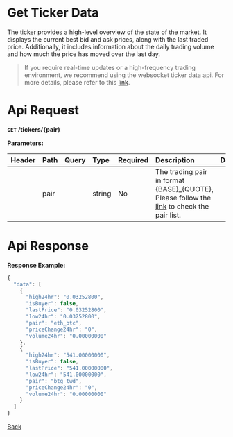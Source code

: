 # Get Ticker Data

The ticker provides a high-level overview of the state of the market. It displays the current best bid and ask prices, along with the last traded price. Additionally, it includes information about the daily trading volume and how much the price has moved over the last day.

> If you require real-time updates or a high-frequency trading environment, we recommend using the websocket ticker data api. For more details, please refer to this [link](web-socket-api_V3.md/#ticker-data-stream).

# Api Request

**`GET` /tickers/{pair}**

**Parameters:**

| Header | Path | Query | Type   | Required | Description                                                                                                                  | Default | Range | Example   |
| :----- | :--- | :---- | :----- | :------- | :--------------------------------------------------------------------------------------------------------------------------- | :------ | :---- | :-------- |
|        | pair |       | string | No       | The trading pair in format {BASE}_{QUOTE}, Please follow the [link](https://www.bitopro.com/fees) to check the pair list. |         |       | bito\_eth |

# Api Response

**Response Example:**
```javascript
{
  "data": [
    {
      "high24hr": "0.03252800",
      "isBuyer": false,
      "lastPrice": "0.03252800",
      "low24hr": "0.03252800",
      "pair": "eth_btc",
      "priceChange24hr": "0",
      "volume24hr": "0.00000000"
    },
    {
      "high24hr": "541.00000000",
      "isBuyer": false,
      "lastPrice": "541.00000000",
      "low24hr": "541.00000000",
      "pair": "btg_twd",
      "priceChange24hr": "0",
      "volume24hr": "0.00000000"
    }
  ]
}
```
[Back](../summary.md)